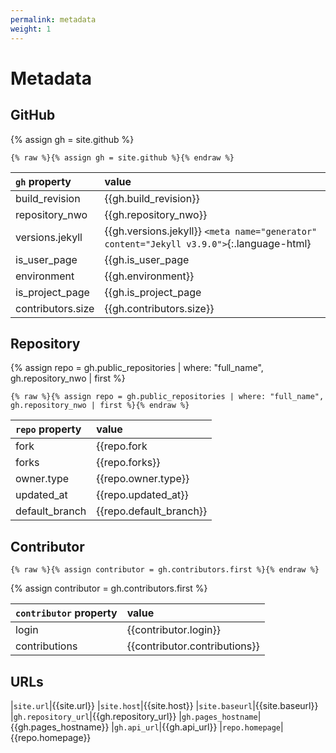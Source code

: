 ```yaml
---
permalink: metadata
weight: 1
---
```

# Metadata

## GitHub
{% assign gh = site.github %}

```liquid
{% raw %}{% assign gh = site.github %}{% endraw %}
```

|`gh` property|value
|:--|:--|
|build_revision|{{gh.build_revision}}
|repository_nwo|{{gh.repository_nwo}}
|versions.jekyll|{{gh.versions.jekyll}} `<meta name="generator" content="Jekyll v3.9.0">`{:.language-html}
|is_user_page|{{gh.is_user_page|inspect}}
|environment|{{gh.environment}}
|is_project_page|{{gh.is_project_page|inspect}}
|contributors.size|{{gh.contributors.size}}

## Repository
{% assign repo = gh.public_repositories | where: "full_name", gh.repository_nwo | first %}

```liquid
{% raw %}{% assign repo = gh.public_repositories | where: "full_name", gh.repository_nwo | first %}{% endraw %}
```

|`repo` property|value
|:--|:--|
|fork|{{repo.fork|inspect}}
|forks|{{repo.forks}}
|owner.type|{{repo.owner.type}}
|updated_at|{{repo.updated_at}}
|default_branch|{{repo.default_branch}}

## Contributor

```liquid
{% raw %}{% assign contributor = gh.contributors.first %}{% endraw %}
```
{% assign contributor = gh.contributors.first %}

|`contributor` property|value
|:--|:--|
|login|{{contributor.login}}
|contributions|{{contributor.contributions}}

## URLs

|`site.url`|{{site.url}}
|`site.host`|{{site.host}}
|`site.baseurl`|{{site.baseurl}}
|`gh.repository_url`|{{gh.repository_url}}
|`gh.pages_hostname`|{{gh.pages_hostname}}
|`gh.api_url`|{{gh.api_url}}
|`repo.homepage`|{{repo.homepage}}